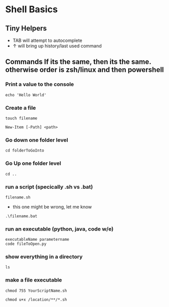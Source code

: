 # Shell Basics

## Tiny Helpers
- TAB will attempt to autocomplete
- &uarr; will bring up history/last used command

## Commands If its the same, then its the same. otherwise order is zsh/linux and then powershell

### Print a value to the console
```$zsh
echo 'Hello World'
```

### Create a file
```$zsh
touch filename
```

```$pwsh
New-Item [-Path] <path>
```

### Go down one folder level

```$zsh
cd folderToGoInto
```

### Go Up one folder level

```$zsh
cd ..
```

### run a script (specically .sh vs .bat)

```$zsh
filename.sh
```

 - this one might be wrong, let me know
```$pwsh
.\filename.bat
```


### run an executable (python, java, code w/e)

```$zsh
executableName parametername
code fileToOpen.py
```


### show everything in a directory
```$zsh
ls
```

### make a file executable
```$zsh
chmod 755 YourScriptName.sh
```

```$zsh
chmod u+x /location/**/*.sh
```

